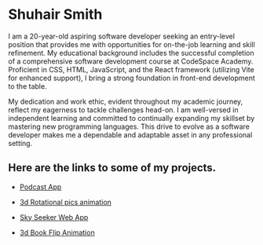 # Shuhair Smith

I am a 20-year-old aspiring software developer seeking an entry-level position that provides me with opportunities for on-the-job learning and skill refinement.
My educational background includes the successful completion of a comprehensive software development course at CodeSpace Academy. Proficient in CSS, HTML, JavaScript, 
and the React framework (utilizing Vite for enhanced support), I bring a strong foundation in front-end development to the table.

My dedication and work ethic, evident throughout my academic journey, reflect my eagerness to tackle challenges head-on. 
I am well-versed in independent learning and committed to continually expanding my skillset by mastering new programming languages. 
This drive to evolve as a software developer makes me a dependable and adaptable asset in any professional setting.

## Here are the links to some of my projects.
* [Podcast App](https://github.com/kxngzero329/MOGSMI059_SOZ2301_GROUP2_SHUHAIRSMITH_DWA18_FINAL_CAPSTONE_PODHut_APP.git)

* [3d Rotational pics animation](https://github.com/kxngzero329/project_1_css_3d_rotation_effect.git)

* [Sky Seeker Web App](https://github.com/kxngzero329/SKY_SEEKER_-FUNCTIONAL_WEATHER_APP-.git)

* [3d Book Flip Animation](https://github.com/kxngzero329/project_2_3d_book_flip_animation.git)
